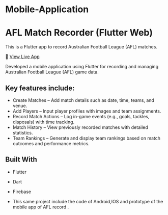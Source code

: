 # Mobile-Application 
# AFL Match Recorder (Flutter Web)

This is a Flutter app to record Australian Football League (AFL) matches.

🔗 [View Live App](https://jayani-123.github.io/Mobile-App/)

Developed a mobile application using Flutter for recording and managing Australian Football League (AFL) game data.

## Key features include:

- Create Matches – Add match details such as date, time, teams, and venue.
- Add Players – Input player profiles with images and team assignments.
- Record Match Actions – Log in-game events (e.g., goals, tackles, disposals) with time tracking.
- Match History – View previously recorded matches with detailed statistics.
- Team Rankings – Generate and display team rankings based on match outcomes and performance metrics.

## Built With
- Flutter
- Dart
- Firebase

- This same project include the code of Android,IOS and prototype of the mobile app of AFL record .

